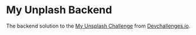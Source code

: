 # My Unplash Backend

The backend solution to the [My Unsplash Challenge](https://devchallenges.io/challenges/rYyhwJAxMfES5jNQ9YsP) from [Devchallenges.io](https://devchallenges.io/).
